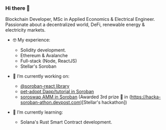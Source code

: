 ### Hi there 👋

Blockchain Developer, MSc in Applied Economics & Electrical Engineer. Passionate about a decentralized world, DeFi, renewable energy & electricity markets.

- 🤓 My experience:
  - Solidity development.
  - Ethereum & Avalanche
  - Full-stack (Node, ReactJS)
  - Stellar's Soroban

- 🔭 I’m currently working on:
  - [@soroban-react library](https://github.com/esteblock/soroban-react)
  - [pet-adopt Dapp/tutorial in Soroban](https://github.com/esteblock/pet-adopt-soroban)
  - [soroswap AMM in Soroban](https://github.com/esteblock/soroswap) (Awarded 3rd prize 🎊 in (https://hacka-soroban-athon.devpost.com)[Stellar's hackathon])
  
- 🌱 I’m currently learning:
  - Solana's Rust Smart Contract development.
